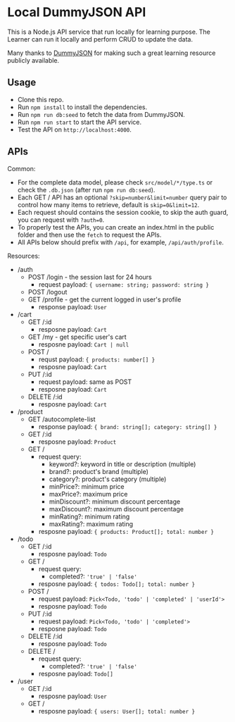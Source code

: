 # Local DummyJSON API

This is a Node.js API service that run locally for learning purpose. The Learner can run it locally and perform CRUD to update the data.

Many thanks to [DummyJSON](https://github.com/Ovi/DummyJSON) for making such a great learning resource publicly available.

## Usage

- Clone this repo.
- Run `npm install` to install the dependencies.
- Run `npm run db:seed` to fetch the data from DummyJSON.
- Run `npm run start` to start the API service.
- Test the API on `http://localhost:4000`.

## APIs

Common:

- For the complete data model, please check `src/model/*/type.ts` or check the `.db.json` (after run `npm run db:seed`).
- Each GET / API has an optional `?skip=number&limit=number` query pair to control how many items to retrieve, default is `skip=0&limit=12`.
- Each request should contains the session cookie, to skip the auth guard, you can request with `?auth=0`.
- To properly test the APIs, you can create an index.html in the public folder and then use the `fetch` to request the APIs.
- All APIs below should prefix with `/api`, for example, `/api/auth/profile`.

Resources:

- /auth
  - POST /login - the session last for 24 hours
    - request payload: `{ username: string; password: string }`
  - POST /logout
  - GET /profile - get the current logged in user's profile
    - response payload: `User` 
- /cart
  - GET /:id
    - resposne payload: `Cart`
  - GET /my - get specific user's cart
    - resposne payload: `Cart | null`
  - POST /
    - requst payload: `{ products: number[] }`
    - resposne payload: `Cart`
  - PUT /:id
    - request payload: same as POST
    - resposne payload: `Cart`
  - DELETE /:id
    - resposne payload: `Cart`
- /product
  - GET /autocomplete-list
    - response payload: `{ brand: string[]; category: string[] }`
  - GET /:id
    - resposne payload: `Product`
  - GET /
    - request query:
      - keyword?: keyword in title or description (multiple)
      - brand?: product's brand (multiple)
      - category?: product's category (multiple)
      - minPrice?: minimum price
      - maxPrice?: maximum price
      - minDiscount?: minimum discount percentage
      - maxDiscount?: maximum discount percentage
      - minRating?: minimum rating
      - maxRating?: maximum rating
    - resposne payload: `{ products: Product[]; total: number }`
- /todo
  - GET /:id
    - resposne payload: `Todo`
  - GET /
    - request query:
      - completed?: `'true' | 'false'`
    - resposne payload: `{ todos: Todo[]; total: number }`
  - POST /
    - request payload: `Pick<Todo, 'todo' | 'completed' | 'userId'>`
    - resposne payload: `Todo`
  - PUT /:id
    - request payload: `Pick<Todo, 'todo' | 'completed'>`
    - resposne payload: `Todo`
  - DELETE /:id
    - resposne payload: `Todo`
  - DELETE /
    - request query:
      - completed?: `'true' | 'false'`
    - resposne payload: `Todo[]`
- /user
  - GET /:id
    - resposne payload: `User`
  - GET /
    - resposne payload: `{ users: User[]; total: number }`
